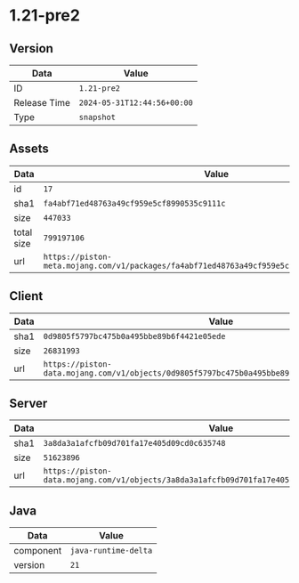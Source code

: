 # 1.21-pre2

## Version

|**Data**        | **Value**                 |
|----------------|-------------------------|
| ID   | ```1.21-pre2```   |
| Release Time   | ```2024-05-31T12:44:56+00:00```   |
| Type   | ```snapshot```   |

## Assets

|**Data**        | **Value**                 |
|----------------|-------------------------|
| id   | ```17```   |
| sha1   | ```fa4abf71ed48763a49cf959e5cf8990535c9111c```   |
| size   | ```447033```   |
| total size  | ```799197106```  |
| url       | ```https://piston-meta.mojang.com/v1/packages/fa4abf71ed48763a49cf959e5cf8990535c9111c/17.json``` |

## Client

|**Data**        | **Value**                 |
|----------------|-------------------------|
| sha1   | ```0d9805f5797bc475b0a495bbe89b6f4421e05ede```   |
| size   | ```26831993```   |
| url       | ```https://piston-data.mojang.com/v1/objects/0d9805f5797bc475b0a495bbe89b6f4421e05ede/client.jar``` |

## Server

|**Data**        | **Value**                 |
|----------------|-------------------------|
| sha1   | ```3a8da3a1afcfb09d701fa17e405d09cd0c635748```   |
| size   | ```51623896```   |
| url       | ```https://piston-data.mojang.com/v1/objects/3a8da3a1afcfb09d701fa17e405d09cd0c635748/server.jar``` |

## Java

|**Data**        | **Value**                 |
|----------------|-------------------------|
| component   | ```java-runtime-delta```   |
| version   | ```21```   |